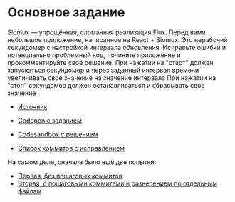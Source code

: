 # Основное задание

Slomux — упрощённая, сломанная реализация Flux.
Перед вами небольшое приложение, написанное на React + Slomux.
Это нерабочий секундомер с настройкой интервала обновления.
Исправьте ошибки и потенциально проблемный код, почините приложение и прокомментируйте своё решение.
При нажатии на "старт" должен запускаться секундомер и через заданный интервал времени увеличивать свое значение на значение интервала
При нажатии на "стоп" секундомер должен останавливаться и сбрасывать свое значение

 * [Источник](https://csssr.com/ru/jobs/middle-js-developer)
 * [Codepen с заданием](https://codepen.io/csssr/pen/QPyPrz?editors=1010)

 * [Codesandbox с решением](https://codesandbox.io/s/github/kaineer/trial-csssr-react)
 * [Список коммитов с исправлением](https://github.com/kaineer/trial-csssr-react/commits/master)

На самом деле, сначала было ещё две попытки:

 * [Первая, без пошаговых коммитов](https://github.com/kaineer/trial-csssr-react/commits/first-working-try)
 * [Вторая, с пошаговыми коммитами и разнесением по отдельным файлам](https://github.com/kaineer/trial-csssr-react/commits/feature/gradual-changes)

